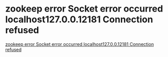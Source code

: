 # zookeep error Socket error occurred localhost127.0.0.12181 Connection refused
[zookeep error Socket error occurred localhost127.0.0.12181 Connection refused](https://aiwithcloud.com/2022/09/19/zookeep_error_socket_error_occurred_localhost127-0-0-12181_connection_refused/)